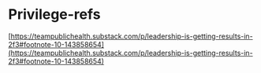 # Privilege-refs

[https://teampublichealth.substack.com/p/leadership-is-getting-results-in-2f3#footnote-10-143858654](https://teampublichealth.substack.com/p/leadership-is-getting-results-in-2f3#footnote-10-143858654)
